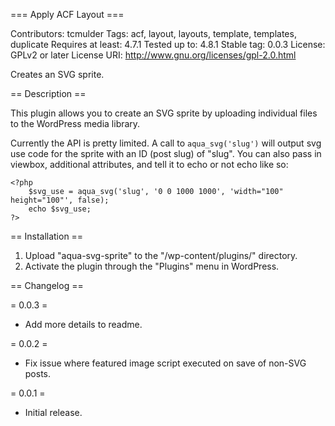 === Apply ACF Layout ===

Contributors: tcmulder
Tags: acf, layout, layouts, template, templates, duplicate
Requires at least: 4.7.1
Tested up to: 4.8.1
Stable tag: 0.0.3
License: GPLv2 or later
License URI: http://www.gnu.org/licenses/gpl-2.0.html

Creates an SVG sprite.

== Description ==

This plugin allows you to create an SVG sprite by uploading individual files to the WordPress media library.

Currently the API is pretty limited. A call to `aqua_svg('slug')` will output  svg use code for the sprite with an ID (post slug) of "slug". You can also pass in viewbox, additional attributes, and tell it to echo or not echo like so:
```
<?php
    $svg_use = aqua_svg('slug', '0 0 1000 1000', 'width="100" height="100"', false);
    echo $svg_use;
?>
```

== Installation ==

1. Upload "aqua-svg-sprite" to the "/wp-content/plugins/" directory.
2. Activate the plugin through the "Plugins" menu in WordPress.

== Changelog ==

= 0.0.3 =

* Add more details to readme.

= 0.0.2 =

* Fix issue where featured image script executed on save of non-SVG posts.

= 0.0.1 =

* Initial release.
